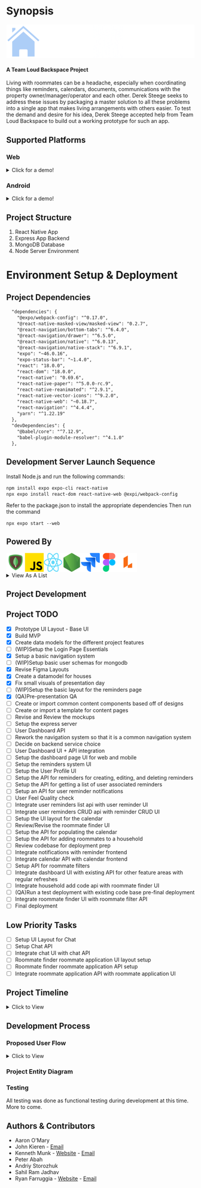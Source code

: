 # Synopsis
![Rezidenc Logo](/readme_assets/logos/rezidenc-logo-dark.png)
#### A Team Loud Backspace Project

Living with roommates can be a headache, especially when coordinating things like reminders, calendars, documents, communications with the property owner/manager/operator and each other. Derek Steege seeks to address these issues by packaging a master solution to all these problems into a single app that makes living arrangements with others easier. To test the demand and desire for his idea, Derek Steege accepted help from Team Loud Backspace to build out a working prototype for such an app.

## Supported Platforms

### Web

<details>
  <summary>Click for a demo!</summary>
  <br>
  
  ![Web Demo GIF](/readme_assets/loudbackspaceweb.gif)
  
</details>

### Android

<details>
  <summary>Click for a demo!</summary>
  <br>
  
  ![Mobile Demo GIF](/readme_assets/loudbackspacemobile.gif)
  
</details>


## Project Structure

1. React Native App
2. Express App Backend
3. MongoDB Database
4. Node Server Environment

# Environment Setup & Deployment

## Project Dependencies
```
  "dependencies": {
    "@expo/webpack-config": "^0.17.0",
    "@react-native-masked-view/masked-view": "0.2.7",
    "@react-navigation/bottom-tabs": "^6.4.0",
    "@react-navigation/drawer": "^6.5.0",
    "@react-navigation/native": "^6.0.13",
    "@react-navigation/native-stack": "^6.9.1",
    "expo": "~46.0.16",
    "expo-status-bar": "~1.4.0",
    "react": "18.0.0",
    "react-dom": "18.0.0",
    "react-native": "0.69.6",
    "react-native-paper": "^5.0.0-rc.9",
    "react-native-reanimated": "^2.9.1",
    "react-native-vector-icons": "^9.2.0",
    "react-native-web": "~0.18.7",
    "react-navigation": "^4.4.4",
    "yarn": "^1.22.19"
  },
  "devDependencies": {
    "@babel/core": "^7.12.9",
    "babel-plugin-module-resolver": "^4.1.0"
  },
```

## Development Server Launch Sequence
Install Node.js and run the following commands:
```
npm install expo expo-cli react-native
npx expo install react-dom react-native-web @expi/webpack-config
```
Refer to the package.json to install the appropriate dependencies
Then run the command
```
npx expo start --web
```

## Powered By
<img align="left" src="/readme_assets/icons/mongodbicon.png" width="50" height="50" />
<img align="left" src="/readme_assets/icons/expressjsicon.png" width="50" height="50" />
<img align="left" src="/readme_assets/icons/reacticon.png" width="50" height="50" />
<img align="left" src="/readme_assets/icons/nodejsicon.png" width="50" height="50" />
<img align="left" src="/readme_assets/icons/jiraicon.png" width="50" height="50" />
<img align="left" src="/readme_assets/icons/figmaicon.png" width="50" height="50" />
<img align="left" src="/readme_assets/icons/lucidcharticon.png" width="50" height="50" />
<br />
<br />
<br />

<details>
  <summary>View As A List</summary>
  <br>
  <ul>
    <li>MongoDB</li>
    <li>ExpressJS</li>
    <li>React Native</li>
    <li>NodeJS</li>
    <li>Jira</li>
    <li>Figma</li>
    <li>Lucid Chart</li>
  </ul>
  
</details>

## Project Development

## Project TODO

- [x] Prototype UI Layout - Base UI
- [x] Build MVP
- [x] Create data models for the different project features
- [ ] \(WIP)Setup the Login Page Essentials
- [x] Setup a basic navigation system
- [ ] \(WIP)Setup basic user schemas for mongodb
- [x] Revise Figma Layouts
- [x] Create a datamodel for houses
- [x] Fix small visuals of presentation day
- [ ] \(WIP)Setup the basic layout for the reminders page
- [X] \(QA)Pre-presentation QA
- [ ] Create or import common content components based off of designs
- [ ] Create or import a template for content pages
- [ ] Revise and Review the mockups
- [ ] Setup the express server
- [ ] User Dashboard API
- [ ] Rework the navigation system so that it is a common navigation system
- [ ] Decide on backend service choice
- [ ] User Dashboard UI + API integration
- [ ] Setup the dashboard page UI for web and mobile
- [ ] Setup the reminders system UI
- [ ] Setup the User Profile UI
- [ ] Setup the API for reminders for creating, editing, and deleting reminders
- [ ] Setup the API for getting a list of user associated reminders
- [ ] Setup an API for user reminder notifications
- [ ] User Feel Quality check
- [ ] Integrate user reminders list api with user reminder UI
- [ ] Integrate user reminders CRUD api with reminder CRUD UI
- [ ] Setup the UI layout for the calendar
- [ ] Review/Revise the roommate finder UI
- [ ] Setup the API for populating the calendar
- [ ] Setup the API for adding roommates to a household
- [ ] Review codebase for deployment prep
- [ ] Integrate notifications with reminder frontend
- [ ] Integrate calendar API with calendar frontend
- [ ] Setup API for roommate filters
- [ ] Integrate dashboard UI with existing API for other feature areas with regular refreshes
- [ ] Integrate household add code api with roommate finder UI
- [ ] \(QA)Run a test deployment with existing code base pre-final deployment
- [ ] Integrate roommate finder UI with roommate filter API
- [ ] Final deployment

## Low Priority Tasks
- [ ] Setup UI Layout for Chat
- [ ] Setup Chat API
- [ ] Integrate chat UI with chat API
- [ ] Roommate finder roommate application UI layout setup
- [ ] Roommate finder roommate application API setup
- [ ] Integrate roommate application API with roommate application UI

## Project Timeline

<details>
  <summary>Click to View</summary>
  <br>
  
  ![Rezidenc Roadmap](/readme_assets/rezidenc--roadmap.png)
  
</details>

## Development Process

### Proposed User Flow
<details>
  <summary>Click to View</summary>
  <br>
  
  ![User Flow](/readme_assets/LoudBackspace--UserFlow--JohnKieren.png)
  
</details>


### Project Entity Diagram

### Testing
All testing was done as functional testing during development at this time.  More to come.

<!--
### Pull Requests & Contribution Guidelines
-->

## Authors & Contributors
- Aaron O'Mary
- John Kieren - [Email](jkieren@csus.edu)
- Kenneth Munk - [Website](https://www.kenmunk.com) - [Email](mailto:contact.me@kenmunk.com)
- Peter Abah
- Andriy Storozhuk
- Sahil Ram Jadhav
- Ryan Farruggia - [Website](http://rjfar.com) - [Email](mailto:rjfarruggia@csus.edu)
